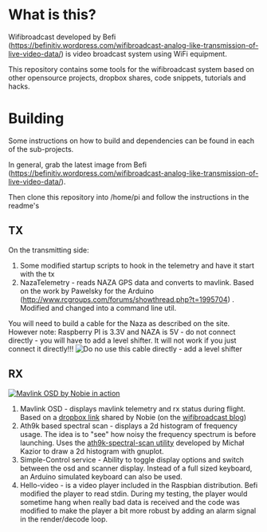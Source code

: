 What is this?
==========
Wifibroadcast developed by Befi (https://befinitiv.wordpress.com/wifibroadcast-analog-like-transmission-of-live-video-data/) is video broadcast system using WiFi equipment.

This repository contains some tools for the wifibroadcast system based on other opensource projects, dropbox shares, code snippets, tutorials and hacks.

Building
======
Some instructions on how to build and dependencies can be found in each of the sub-projects.

In general, grab the latest image from Befi (https://befinitiv.wordpress.com/wifibroadcast-analog-like-transmission-of-live-video-data/).

Then clone this repository into /home/pi and follow the instructions in the readme's

TX
--
On the transmitting side:
1. Some modified startup scripts to hook in the telemetry and have it start with the tx
2. NazaTelemetry - reads NAZA GPS data and converts to mavlink.  Based on the work by Pawelsky for the Arduino (http://www.rcgroups.com/forums/showthread.php?t=1995704) .  Modified and changed into a command line util.

You will need to build a cable for the Naza as described on the site.  However note: Raspberry PI is 3.3V and NAZA is 5V - do not connect directly - you will have to add a level shifter.  It will not work if you just connect it directly!!!
![Do no use this cable directly - add a level shifter](http://static.rcgroups.net/forums/attachments/3/9/3/9/3/6/t6327065-121-thumb-osd_cable.jpg?d=1386792640)
 
RX
--
[![Mavlink OSD by Nobie in action](http://img.youtube.com/vi/EQ01b3aJ-rk/0.jpg)](http://www.youtube.com/watch?v=EQ01b3aJ-rk)

1. Mavlink  OSD - displays mavlink telemetry and rx status during flight.  Based on a [dropbox link](https://www.dropbox.com/s/1ehq0ytun5ns6no/osd.zip?dl=0) shared by Nobie (on the [wifibroadcast blog](https://befinitiv.wordpress.com/2015/07/06/telemetry-osd-for-wifibroadcast/)) 
2. Ath9k based spectral scan - displays a 2d histogram of frequency usage.  The idea is to "see" how noisy the frequency spectrum is before launching.  Uses the [ath9k-spectral-scan utility](https://github.com/kazikcz/ath9k-spectral-scan) developed by Michał Kazior to draw a 2d histogram with gnuplot.
3. Simple-Control service - Ability to toggle display options and switch between the osd and scanner display. Instead of a full sized keyboard, an Arduino simulated keyboard can also be used. 
4. Hello-video - is a video player included in the Raspbian distribution.  Befi modified the player to read stdin.  During my testing, the player would sometime hang when really bad data is received and the code was modified to make the player a bit more robust by adding an alarm signal in the render/decode loop.



